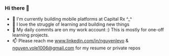 ### Hi there 👋

<!--
**NguyenLeVo/NguyenLeVo** is a ✨ _special_ ✨ repository because its `README.md` (this file) appears on your GitHub profile.

Here are some ideas to get you started:
-->

- 🔭 I'm currently building mobile platforms at Capital Rx ^_^
- 👯 I love the struggle of learning and building new things
- 🚢 My daily commits are on my work account :) This is mostly for one-off learning projects.
- 📫 Please reach me www.linkedin.com/in/nguyenlevo & nguyen.vole1006@gmail.com for my resume or private repos

